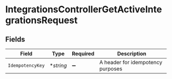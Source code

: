 # IntegrationsControllerGetActiveIntegrationsRequest


## Fields

| Field                             | Type                              | Required                          | Description                       |
| --------------------------------- | --------------------------------- | --------------------------------- | --------------------------------- |
| `IdempotencyKey`                  | **string*                         | :heavy_minus_sign:                | A header for idempotency purposes |
